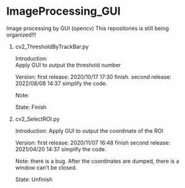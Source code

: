 # ImageProcessing_GUI
Image processing by GUI (opencv)
This repositories is still being organized!!!

1. cv2_ThresholdByTrackBar.py

    Introduction:    
        Apply GUI to output the threshold number

    Version:
        first release: 2020/10/17 17:30 finish.
        second release: 2022/08/08 14:37 simplify the code.

    Note:
        
    State:
        Finish

2. cv2_SelectROI.py

    Introduction:
        Apply GUI to output the coordinate of the ROI

    Version: 
        first release: 2020/11/07 16:48 finish
        second release: 2021/04/20 14:37 simplify the code.

    Note:
        there is a bug. After the coordinates are dumped, there is a window can't be closed.

    State:
        Unfinish  
